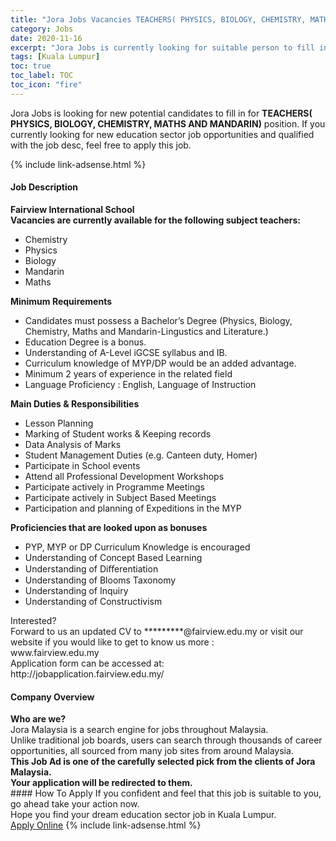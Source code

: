 ```yaml
---
title: "Jora Jobs Vacancies TEACHERS( PHYSICS, BIOLOGY, CHEMISTRY, MATHS AND MANDARIN)" 
category: Jobs 
date: 2020-11-16 
excerpt: "Jora Jobs is currently looking for suitable person to fill in the TEACHERS( PHYSICS, BIOLOGY, CHEMISTRY, MATHS AND MANDARIN) which positioned at Kuala Lumpur" 
tags: [Kuala Lumpur] 
toc: true 
toc_label: TOC 
toc_icon: "fire" 
--- 
```


<p>Jora Jobs is looking for new potential candidates to fill in for <b>TEACHERS( PHYSICS, BIOLOGY, CHEMISTRY, MATHS AND MANDARIN)</b> position. If you currently looking for new education sector job opportunities and qualified with the job desc, feel free to apply this job.
</p>{% include link-adsense.html %} 
 <div><div><div><h4>Job Description</h4></div></div><div><div><span><div><div><strong>Fairview International School</strong></div><div><strong>Vacancies are currently available for the following subject teachers:</strong></div><ul><li>Chemistry</li><li>Physics</li><li>Biology</li><li>Mandarin</li><li>Maths</li></ul><div><strong>Minimum Requirements</strong></div><ul><li>Candidates must possess a Bachelor&#8217;s Degree (Physics, Biology, Chemistry, Maths and Mandarin-Lingustics and Literature.)</li><li>Education Degree is a bonus.</li><li>Understanding of A-Level iGCSE syllabus and IB.</li><li>Curriculum knowledge of MYP/DP would be an added advantage.</li><li>Minimum 2 years of experience in the related field</li><li>Language Proficiency : English, Language of Instruction</li></ul><div><strong>Main Duties &amp; Responsibilities</strong></div><ul><li>Lesson Planning</li><li>Marking of Student works &amp; Keeping records</li><li>Data Analysis of Marks</li><li>Student Management Duties (e.g. Canteen duty, Homer)</li><li>Participate in School events</li><li>Attend all Professional Development Workshops</li><li>Participate actively in Programme Meetings</li><li>Participate actively in Subject Based Meetings</li><li>Participation and planning of Expeditions in the MYP</li></ul><div><strong>Proficiencies that are looked upon as bonuses</strong></div><ul><li>PYP, MYP or DP Curriculum Knowledge is encouraged</li><li>Understanding of Concept Based Learning</li><li>Understanding of Di&#64256;erentiation</li><li>Understanding of Blooms Taxonomy</li><li>Understanding of Inquiry</li><li>Understanding of Constructivism</li></ul><div><div>Interested?</div><div>Forward to us an updated CV to *********@fairview.edu.my or visit our website if you would like to get to know us more :</div><div>www.fairview.edu.my</div><div>Application form can be accessed at:</div>http://jobapplication.fairview.edu.my/</div></div></span></div></div></div> 
<div><div><div><h4>Company Overview</h4></div></div><div><div><span><div><div>
<strong>Who are we?</strong></div>
<div>
	Jora Malaysia is a search engine for jobs throughout Malaysia.<br>
	Unlike traditional job boards, users can search through thousands of career opportunities, all sourced from many job sites from around Malaysia.&#160;</div>
<div>
<div>
<strong>This Job Ad is one of the carefully selected pick from the clients of Jora Malaysia.</strong></div>
<div>
<strong>Your application will be redirected to them.</strong></div>
</div></div></span></div></div></div> 
#### How To Apply 
If you confident and feel that this job is suitable to you, go ahead take your action now. <br/> 
Hope you find your dream education sector job in Kuala Lumpur. <br/> 
<a href="https://www.jobstreet.com.my/en/job/teachers-physics-biology-chemistry-maths-and-mandarin-4424475?jobId=jobstreet-my-job-4424475&sectionRank=7&token=0~89a5f92b-ced3-4436-88bb-1715de411ece&fr=SRP%20View%20In%20New%20Ta" class="btn btn--info" target="_blank" rel="nofollow noopenner">Apply Online</a> 
{% include link-adsense.html %} 